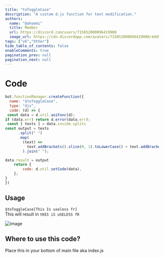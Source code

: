 ```yaml
---
title: "toToggleCase"
description: "A custom d.js function for text modification."
authors:
  name: "@ahoemi"
  title: Member
  url: https://discord.com/users/715852000096419900
  image_url: https://cdn.discordapp.com/avatars/715852000096419900/4dd9ab5b17ca6c07e4da71746cd0eca9.png
tags: ["v6","Other"]
hide_table_of_contents: false
enableComments: true
pagination_prev: null
pagination_next: null
---
```


# Code
```js
bot.functionManager.createFunction({
  name: "$toToggleCase",
  type: "djs",
  code: (d) => {
 const data = d.util.aoiFunc(d);
if (data.err) return d.error(data.err);
 const [ texts ] = data.inside.splits
const output = texts
      .split(" ")
      .map(
        (text) =>
          text.addBrackets().slice(0, 1).toLowerCase() + text.addBrackets().slice(1).toUpperCase(),
        ).join(" ");

data.result = output
    return {
        code: d.util.setCode(data),
    };
}
})
```
## Usage
`$toToggleCase[This Is useless fr]`   
This will result in `tHIS iS uSELESS fR`

![image](https://media.discordapp.net/attachments/902553397281030208/1120917182365306981/image0.jpg)

## Where to use this code?
Place this in your bottom of main file aka index.js